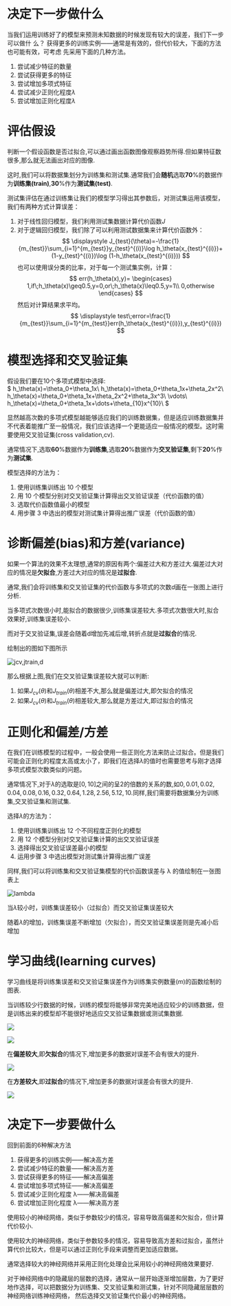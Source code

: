 # 决定下一步做什么

当我们运用训练好了的模型来预测未知数据的时候发现有较大的误差，我们下一步可以做什
么？
获得更多的训练实例——通常是有效的，但代价较大，下面的方法也可能有效，可考虑
先采用下面的几种方法。
1. 尝试减少特征的数量
2. 尝试获得更多的特征
3. 尝试增加多项式特征
4. 尝试减少正则化程度$\lambda$
5. 尝试增加正则化程度$\lambda$

# 评估假设
判断一个假设函数是否过拟合,可以通过画出函数图像观察趋势所得.但如果特征数很多,那么就无法画出对应的图像.

这时,我们可以将数据集划分为训练集和测试集.通常我们会**随机**选取**70**%的数据作为**训练集(train)**,**30**%作为**测试集(test)**.

测试集评估在通过训练集让我们的模型学习得出其参数后，对测试集运用该模型，我们有两种方式计算误差：
1. 对于线性回归模型，我们利用测试集数据计算代价函数$J$
2. 对于逻辑回归模型，我们除了可以利用测试数据集来计算代价函数外：
$$
\displaystyle J_{test}(\theta)=-\frac{1}{m_{test}}\sum_{i=1}^{m_{test}}y_{test}^{(i)}\log h_\theta(x_{test}^{(i)})+(1-y_{test}^{(i)})\log (1-h_\theta(x_{test}^{(i)}))
$$
也可以使用误分类的比率，对于每一个测试集实例，计算：
$$
err(h_\theta(x),y)=
\begin{cases}
     1,if\;h_\theta(x)\geq0.5,y=0,or\;h_\theta(x)\leq0.5,y=1\\
     0,otherwise
\end{cases}
$$
然后对计算结果求平均。
$$
\displaystyle test\;error=\frac{1}{m_{test}}\sum_{i=1}^{m_{test}}err(h_\theta(x_{test}^{(i)}),y_{test}^{(i)})
$$

# 模型选择和交叉验证集
假设我们要在10个多项式模型中选择:
\
$
h_\theta(x)=\theta_0+\theta_1x\\
h_\theta(x)=\theta_0+\theta_1x+\theta_2x^2\\
h_\theta(x)=\theta_0+\theta_1x+\theta_2x^2+\theta_3x^3\\
\vdots\\
h_\theta(x)=\theta_0+\theta_1x+\dots+\theta_{10}x^{10}\\
$

显然越高次数的多项式模型越能够适应我们的训练数据集，但是适应训练数据集并不代表着能推广至一般情况，我们应该选择一个更能适应一般情况的模型。这时需要使用交叉验证集(cross validation,cv).

通常情况下,选取**60**%数据作为**训练集**,选取**20**%数据作为**交叉验证集**,剩下**20**%作为**测试集**.

模型选择的方法为：
1.  使用训练集训练出 10 个模型
2.  用 10 个模型分别对交叉验证集计算得出交叉验证误差（代价函数的值）
3.  选取代价函数值最小的模型
4.  用步骤 3 中选出的模型对测试集计算得出推广误差（代价函数的值）

# 诊断偏差(bias)和方差(variance)
如果一个算法的效果不太理想,通常的原因有两个:偏差过大和方差过大.偏差过大对应的情况是**欠拟合**,方差过大对应的情况是**过拟合**.

通常,我们会将训练集和交叉验证集的代价函数与多项式的次数$d$画在一张图上进行分析.

当多项式次数很小时,能拟合的数据很少,训练集误差较大.多项式次数很大时,拟合效果好,训练集误差较小.

而对于交叉验证集,误差会随着d增加先减后增,转折点就是**过拟合**的情况.

绘制出的图如下图所示

![jcv,jtrain,d](image/2021-06-25-21-47-39.png)

那么根据上图,我们在交叉验证集误差较大就可以判断:
1. 如果$J_{cv}(\theta)$和$J_{train}(\theta)$相差不大,那么就是偏差过大,即欠拟合的情况
2. 如果$J_{cv}(\theta)$和$J_{train}(\theta)$相差较大,那么就是方差过大,即过拟合的情况

# 正则化和偏差/方差
在我们在训练模型的过程中，一般会使用一些正则化方法来防止过拟合。但是我们可能会正则化的程度太高或太小了，即我们在选择$\lambda$的值时也需要思考与刚才选择多项式模型次数类似的问题。

通常情况下,对于$\lambda$的选取是$[0,10]$之间的呈2的倍数的关系的数,如$0,0.01,0.02,0.04,0.08,0.16,0.32,0.64,1.28,2.56,5.12,10$.同样,我们需要将数据集分为训练集,交叉验证集和测试集.

选择$\lambda$的方法为：
1. 使用训练集训练出 12 个不同程度正则化的模型
2. 用 12 个模型分别对交叉验证集计算的出交叉验证误差
3. 选择得出交叉验证误差最小的模型
4. 运用步骤 3 中选出模型对测试集计算得出推广误差

同样,我们可以将训练集和交叉验证集模型的代价函数误差与 λ 的值绘制在一张图表上

![lambda](image/2021-06-25-22-01-05.png)

当$\lambda$较小时，训练集误差较小（过拟合）而交叉验证集误差较大

随着$\lambda$的增加，训练集误差不断增加（欠拟合），而交叉验证集误差则是先减小后增加

# 学习曲线(learning curves)
学习曲线是将训练集误差和交叉验证集误差作为训练集实例数量($m$)的函数绘制的图表.

当训练较少行数据的时候，训练的模型将能够非常完美地适应较少的训练数据，但是训练出来的模型却不能很好地适应交叉验证集数据或测试集数据.

![](image/2021-06-26-09-50-57.png)

![](image/2021-06-26-09-51-06.png)

在**偏差较大**,即**欠拟合**的情况下,增加更多的数据对误差不会有很大的提升.

![](image/2021-06-26-09-52-23.png)

在**方差较大**,即**过拟合**的情况下,增加更多的数据对误差会有很大的提升.

![](image/2021-06-26-09-58-13.png)

# 决定下一步要做什么

回到前面的6种解决方法
1. 获得更多的训练实例——解决高方差
2. 尝试减少特征的数量——解决高方差
3. 尝试获得更多的特征——解决高偏差
4. 尝试增加多项式特征——解决高偏差
5. 尝试减少正则化程度 λ——解决高偏差
6. 尝试增加正则化程度 λ——解决高方差

使用较小的神经网络，类似于参数较少的情况，容易导致高偏差和欠拟合，但计算代价较小.

使用较大的神经网络，类似于参数较多的情况，容易导致高方差和过拟合，虽然计算代价比较大，但是可以通过正则化手段来调整而更加适应数据。

通常选择较大的神经网络并采用正则化处理会比采用较小的神经网络效果要好.

对于神经网络中的隐藏层的层数的选择，通常从一层开始逐渐增加层数，为了更好地作选择，可以把数据分为训练集、交叉验证集和测试集，针对不同隐藏层层数的神经网络训练神经网络， 然后选择交叉验证集代价最小的神经网络。